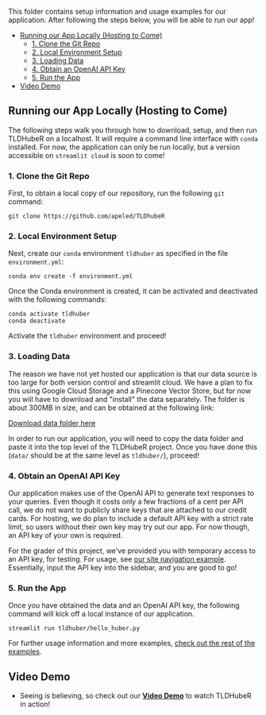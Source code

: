 This folder contains setup information and usage examples for our application. After following the steps below, you will be able to run our app!
- [Running our App Locally (Hosting to Come)](#running-our-app-locally-hosting-to-come)
  - [1. Clone the Git Repo](#1-clone-the-git-repo)
  - [2. Local Environment Setup](#2-local-environment-setup)
  - [3. Loading Data](#3-loading-data)
  - [4. Obtain an OpenAI API Key](#4-obtain-an-openai-api-key)
  - [5. Run the App](#5-run-the-app)
- [Video Demo](#video-demo)

[](#)

## Running our App Locally (Hosting to Come)

The following steps walk you through how to download, setup, and then run TLDHubeR on a localhost. It will require a command line interface with `conda` installed. For now, the application can only be run locally, but a version accessible on `streamlit cloud` is soon to come!

[](#)

### 1\. Clone the Git Repo

[](#)

First, to obtain a local copy of our repository, run the following `git` command:

```shell
git clone https://github.com/apeled/TLDhubeR
```

[](#)

### 2\. Local Environment Setup

[](#)

Next, create our `conda` environment `tldhuber` as specified in the file `environment.yml`:

```shell
conda env create -f environment.yml
```

Once the Conda environment is created, it can be activated and deactivated with the following commands:

```shell
conda activate tldhuber
conda deactivate
```

Activate the `tldhuber` environment and proceed!

[](#)

### 3\. Loading Data

The reason we have not yet hosted our application is that our data source is too large for both version control and streamlit cloud. We have a plan to fix this using Google Cloud Storage and a Pinecone Vector Store, but for now you will have to download and "install" the data separately. The folder is about 300MB in size, and can be obtained at the following link: 

[Download data folder here](https://drive.google.com/drive/folders/1-DpJ9uRG-6wK9yiYZPyIj181-QSbK0_l?usp=sharing)

In order to run our application, you will need to copy the data folder and paste it into the top level of the TLDHubeR project. Once you have done this (`data/` should be at the same level as `tldhuber/`), proceed!

[](#)

### 4\. Obtain an OpenAI API Key

Our application makes use of the OpenAI API to generate text responses to your queries. Even though it costs only a few fractions of a cent per API call, we do not want to publicly share keys that are attached to our credit cards. For hosting, we do plan to include a default API key with a strict rate limit, so users without their own key may try out our app. For now though, an API key of your own is required. 

For the grader of this project, we've provided you with temporary access to an API key, for testing. For usage, see [our site navigation example](/examples/site_navigation.md). Essentially, input the API key into the sidebar, and you are good to go!

[](#)

### 5\. Run the App

[](#)

Once you have obtained the data and an OpenAI API key, the following command will kick off a local instance of our application. 

```shell
streamlit run tldhuber/hello_huber.py
```

For further usage information and more examples, [check out the rest of the examples](examples/site_navigation.md).

[](#)

## Video Demo

[]()

- Seeing is believing, so check out our **[Video Demo](https://drive.google.com/file/d/1fiSpdIgGcz334ju89eA-xbq1F2fx2haV/view?usp=sharing)** to watch TLDHubeR in action!